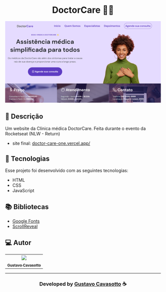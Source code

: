 <h1 align="center">
  DoctorCare 👨‍⚕️
</h1>

<img src="https://raw.githubusercontent.com/Gustavo-cavasotto/DoctorCare-NLW/main/assets/images/doctor-care-one.vercel.app_.png">

## 📝 Descrição 

Um website da Clínica médica DoctorCare. Feita durante o evento da Rocketseat (NLW - Return)

- site final: [doctor-care-one.vercel.app/](https://gustavo-cavasotto.github.io/DoctorCare-NLW/)

## 🚀 Tecnologias

Esse projeto foi desenvolvido com as seguintes tecnologias:

- HTML
- CSS
- JavaScript

## 📚 Bibliotecas

- [Google Fonts](https://fonts.google.com/)
- [ScrollReveal](https://scrollrevealjs.org/)


## 💻 Autor
<table>
  <tr>
    <td align="center">
      <a href="https://github.com/Gustavo-cavasotto">
        <img src="https://avatars.githubusercontent.com/u/102334163?s=400&u=2e1c94e62e38ce4c4c1bf78ef04912c9b4f747cf&v=4" width="100px;" /><br>
        <sub>
          <b>Gustavo Cavasotto</b>
        </sub>
      </a>
    </td>
  </tr>
</table>

-----

  <h3 align="center"> Developed by <a href="https://www.linkedin.com/in/gustavo-potrich-964829217/">Gustavo Cavasotto</a> ☕</h3>


